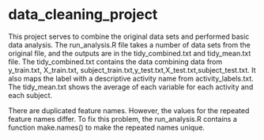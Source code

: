 
# data_cleaning_project
This project serves to combine the original data sets and performed basic data analysis. The run_analysis.R file takes a number of data sets from the original file, and the outputs are in the tidy_combined.txt and tidy_mean.txt file. The tidy_combined.txt contains the data combining data from y_train.txt, X_train.txt, subject_train.txt,y_test.txt,X_test.txt,subject_test.txt. It also maps the label with a descriptive activity name from activity_labels.txt.  The tidy_mean.txt shows the average of each variable for each activity and each subject.

There are duplicated feature names. However, the values for the repeated feature names differ. To fix this problem, the run_analysis.R contains a function make.names() to make the repeated names unique.
